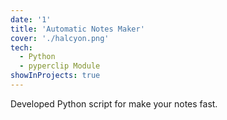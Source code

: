 ```yaml
---
date: '1'
title: 'Automatic Notes Maker'
cover: './halcyon.png'
tech:
  - Python
  - pyperclip Module
showInProjects: true
---
```


Developed Python script for make your notes fast.
